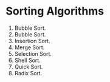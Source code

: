 # Sorting Algorithms

1. Bubble Sort.
2. Bubble Sort.
3. Insertion Sort.
4. Merge Sort.
5. Selection Sort.
6. Shell Sort.
7. Quick Sort.
8. Radix Sort.